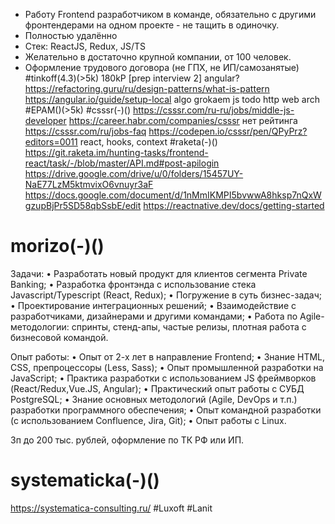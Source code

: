 - Работу Frontend разработчиком в команде, обязательно с другими фронтендерами на одном проекте - не тащить в одиночку.
- Полностью удалённо
- Стек: ReactJS, Redux, JS/TS
- Желательно в достаточно крупной компании, от 100 человек.
- Оформление трудового договора (не ГПХ, не ИП/самозанятые)
#tinkoff(4.3)(>5k) 180kP [prep interview 2]
angular?
https://refactoring.guru/ru/design-patterns/what-is-pattern
https://angular.io/guide/setup-local
algo grokaem
js todo
http web
arch
#EPAM()(>5k)
#csssr(-)()
https://csssr.com/ru-ru/jobs/middle-js-developer
https://career.habr.com/companies/csssr
нет рейтинга
https://csssr.com/ru/jobs-faq
https://codepen.io/csssr/pen/QPyPrz?editors=0011
react, hooks, context
#raketa(-)()
https://git.raketa.im/hunting-tasks/frontend-react/task/-/blob/master/API.md#post-apilogin
https://drive.google.com/drive/u/0/folders/15457UY-NaE77LzM5ktmvixO6vnuyr3aF
https://docs.google.com/document/d/1nMmIKMPI5bvwwA8hksp7nQxWgzupBjPr5SD58qbSsbE/edit
https://reactnative.dev/docs/getting-started
# morizo(-)()
Задачи:
• Разработать новый продукт для клиентов сегмента Private Banking;
• Разработка фронтэнда с использование стека Javascript/Typescript (React, Redux);
• Погружение в суть бизнес-задач;
• Проектирование интеграционных решений;
• Взаимодействие с разработчиками, дизайнерами и другими командами;
• Работа по Agile-методологии: спринты, стенд-апы, частые релизы, плотная работа с бизнесовой командой.

Опыт работы:
• Опыт от 2-х лет в направление Frontend;
• Знание HTML, CSS, препроцессоры (Less, Sass);
• Опыт промышленной разработки на JavaScript;
• Практика разработки с использованием JS фреймворков (React/Redux,Vue.JS, Angular);
• Практический опыт работы с СУБД PostgreSQL;
• Знание основных методологий (Agile, DevOps и т.п.) разработки программного обеспечения;
• Опыт командной разработки (с использованием Confluence, Jira, Git);
• Опыт работы с Linux.

Зп до 200 тыс. рублей, оформление по ТК РФ или ИП.
# systematicka(-)()
https://systematica-consulting.ru/
#Luxoft
#Lanit
